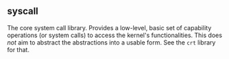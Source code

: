 ## syscall

The core system call library. Provides a low-level, basic set of capability operations (or system calls) to access the kernel's functionalities. This does *not* aim to abstract the abstractions into a usable form. See the `crt` library for that.
